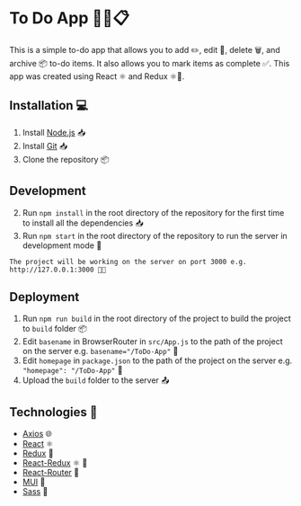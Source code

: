 # To Do App 📝📌📋
This is a simple to-do app that allows you to add ✏️, edit 📝, delete 🗑️, and archive 📦 to-do items. It also allows you to mark items as complete ✅. This app was created using React ⚛️ and Redux ⚛️🔴.



## Installation 💻
1. Install [Node.js](https://nodejs.org/en/download/) 📥
3. Install [Git](https://git-scm.com/downloads) 📥
4. Clone the repository 📦

## Development
2. Run `npm install` in the root directory of the repository for the first time to install all the dependencies 📥
3. Run `npm start` in the root directory of the repository to run the server in development mode 🚀

```
The project will be working on the server on port 3000 e.g. http://127.0.0.1:3000 👨‍💻
```

## Deployment
1. Run `npm run build` in the root directory of the project to build the project to `build` folder 📦
2. Edit `basename` in BrowserRouter in `src/App.js` to the path of the project on the server e.g. `basename="/ToDo-App"` 📝
3. Edit `homepage` in `package.json` to the path of the project on the server e.g. `"homepage": "/ToDo-App"` 📝
4. Upload the `build` folder to the server 📤

## Technologies 🔧
- [Axios](https://www.npmjs.com/package/axios) 🌐
- [React](https://reactjs.org/) ⚛️
- [Redux](https://redux.js.org/) 🔴
- [React-Redux](https://react-redux.js.org/) ⚛️ 🔴
- [React-Router](https://reactrouter.com/) 🧭
- [MUI](https://mui.com/) 🎨
- [Sass](https://sass-lang.com/) 💄